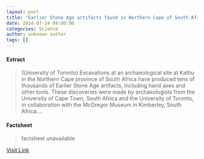 ```yaml
---
layout: post
title: "Earlier Stone Age artifacts found in Northern Cape of South Africa"
date: 2014-07-24 04:00:00
categories: Science
author: unknown author
tags: []
---
```



#### Extract
>(University of Toronto) Excavations at an archaeological site at Kathu in the Northern Cape province of South Africa have produced tens of thousands of Earlier Stone Age artifacts, including hand axes and other tools. These discoveries were made by archaeologists from the University of Cape Town, South Africa and the University of Toronto, in collaboration with the McGregor Museum in Kimberley, South Africa....

#### Factsheet
>factsheet unavailable

[Visit Link](http://www.eurekalert.org/pub_releases/2014-07/uot-esa072414.php)


